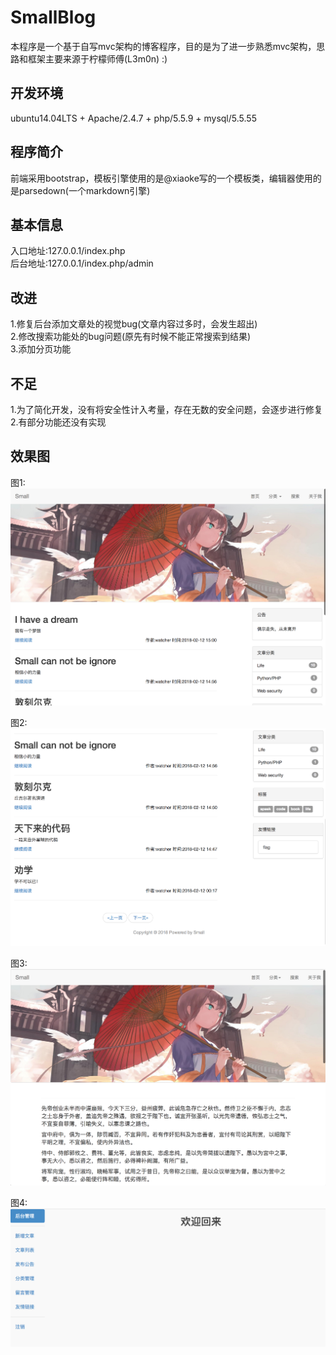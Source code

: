 # SmallBlog
  本程序是一个基于自写mvc架构的博客程序，目的是为了进一步熟悉mvc架构，思路和框架主要来源于柠檬师傅(L3m0n) :)
  
## 开发环境
  ubuntu14.04LTS + Apache/2.4.7 + php/5.5.9 + mysql/5.5.55

## 程序简介
  前端采用bootstrap，模板引擎使用的是@xiaoke写的一个模板类，编辑器使用的是parsedown(一个markdown引擎)

## 基本信息
  入口地址:127.0.0.1/index.php  
  后台地址:127.0.0.1/index.php/admin  

## 改进
  1.修复后台添加文章处的视觉bug(文章内容过多时，会发生超出)  
  2.修改搜索功能处的bug问题(原先有时候不能正常搜索到结果)  
  3.添加分页功能

## 不足
  1.为了简化开发，没有将安全性计入考量，存在无数的安全问题，会逐步进行修复
  2.有部分功能还没有实现

## 效果图
  图1:
  ![image](https://github.com/fwatcher/SmallBlog/blob/master/1.png)
  
  图2:
  ![image](https://github.com/fwatcher/SmallBlog/blob/master/2.png)
  
  图3:
  ![image](https://github.com/fwatcher/SmallBlog/blob/master/3.png)
  
  图4:
  ![image](https://github.com/fwatcher/SmallBlog/blob/master/4.png)
  


   
